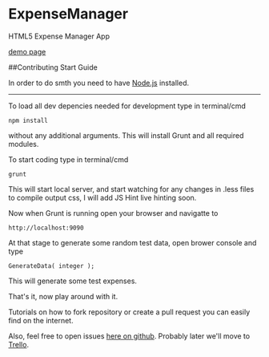 ExpenseManager
==============

HTML5 Expense Manager App

[demo page](http://husa.github.io/ExpenseManager)

##Contributing Start Guide

In order to do smth you need to have [Node.js](http://nodejs.org/) installed.

-----

To load all dev depencies needed for development type in terminal/cmd

```
npm install
```
without any additional arguments.
This will install Grunt and all required modules.

To start coding type in terminal/cmd
```
grunt
```
This will start local server, and start watching for any changes in .less files to compile output css,
I will add JS Hint live hinting soon.

Now when Grunt is running open your browser and navigatte to

```
http://localhost:9090
```

At that stage to generate some random test data, open brower console and type
```
GenerateData( integer );
```
This will generate some test expenses.

That's it, now play around with it.

Tutorials on how to fork repository or create a pull request you can easily find on the internet.

Also, feel free to open issues [here on github](https://github.com/husa/ExpenseManager/issues "issue list").
Probably later we'll move to [Trello](https://trello.com/).



